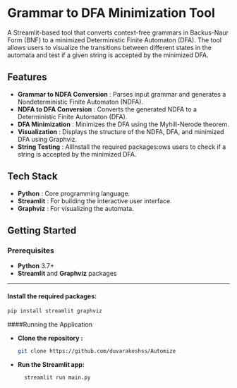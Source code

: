# Grammar to DFA Minimization Tool

A Streamlit-based tool that converts context-free grammars in Backus-Naur Form (BNF) to a minimized Deterministic Finite Automaton (DFA). The tool allows users to visualize the transitions between different states in the automata and test if a given string is accepted by the minimized DFA.

## Features

* **Grammar to NDFA Conversion** : Parses input grammar and generates a Nondeterministic Finite Automaton (NDFA).
* **NDFA to DFA Conversion** : Converts the generated NDFA to a Deterministic Finite Automaton (DFA).
* **DFA Minimization** : Minimizes the DFA using the Myhill-Nerode theorem.
* **Visualization** : Displays the structure of the NDFA, DFA, and minimized DFA using Graphviz.
* **String Testing** : AllInstall the required packages:ows users to check if a string is accepted by the minimized DFA.

## Tech Stack

* **Python** : Core programming language.
* **Streamlit** : For building the interactive user interface.
* **Graphviz** : For visualizing the automata.

## Getting Started


### Prerequisites

* **Python** 3.7+
* **Streamlit** and **Graphviz** packages

---

#### Install the required packages:

```bash
pip install streamlit graphviz
```
####Running the Application
* **Clone the repository :**
  ```bash
  git clone https://github.com/duvarakeshss/Automize
  ```
* **Run the Streamlit app:**
  ```bash
    streamlit run main.py
  ```
  
